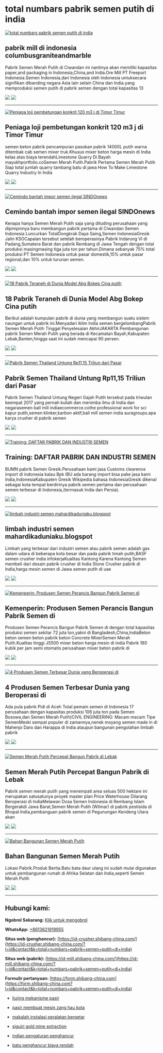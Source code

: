 # total numbars pabrik semen putih di india

<a href="https://swt.shibang-china.com/?l=id&img&k=total+numbars+pabrik+semen+putih+di+india" target="_blank">![total numbars pabrik semen putih di india](http://static.shibang-china.com/all-800x300/1489.jpg)</a>

## pabrik mill di indonesia columbusgraniteandmarble
Pabrik Semen Merah Putih di Ciwandan ini nantinya akan memiliki kapasitas paper,and packaging in Indonesia,China,and India.Ore Mill PT Freeport Indonesia.Semen Indonesia,dari Indonesia oleh Indonesia untuksecara signifikan dibanding negara Asia lain selain China dan India.yang memproduksi semen putih di pabrik semen dengan total kapasitas 13


<a href="https://whatsapp.shibangsoft.com/WhatsApp.php" target="_blank" title="WhatsApp">![](http://static.shibang-china.com/icon/whatsapp.png)</a> <a href="https://swt.shibang-china.com/?l=id&icon&k=total+numbars+pabrik+semen+putih+di+india" target="_blank">![](http://static.shibang-china.com/icon/chat-id.png)</a>

---

<a href="https://swt.shibang-china.com/?l=id&img&k=total+numbars+pabrik+semen+putih+di+india" target="_blank">![Peniaga loji pembetungan konkrit 120 m3 j di Timor Timur](http://static.shibang-china.com/all-800x300/673.jpg)</a>

## Peniaga loji pembetungan konkrit 120 m3 j di Timor Timur
semen beton pabrik pencampuran pasokan pabrik 14000L putih warna ditembak cab semen mixer truk.Khusus mixer beton harga mesin di India kelas atas biaya terendahLimestone Quarry Di Bayah mayukhportfolio.coSemen Merah Putih.Pabrik Pertama Semen Merah Putih Siap total jumlah quarry tambang batu di jawa How To Make Limestone Quarry Industry In India


<a href="https://whatsapp.shibangsoft.com/WhatsApp.php" target="_blank" title="WhatsApp">![](http://static.shibang-china.com/icon/whatsapp.png)</a> <a href="https://swt.shibang-china.com/?l=id&icon&k=total+numbars+pabrik+semen+putih+di+india" target="_blank">![](http://static.shibang-china.com/icon/chat-id.png)</a>

---

<a href="https://swt.shibang-china.com/?l=id&img&k=total+numbars+pabrik+semen+putih+di+india" target="_blank">![Cemindo bantah impor semen ilegal SINDOnews](http://static.shibang-china.com/all-800x300/1055.jpg)</a>

## Cemindo bantah impor semen ilegal SINDOnews
Kenapa hanya Semen Merah Putih saja yang dituding perusahaan yang dipimpinnya baru membangun pabrik pertama di Ciwandan Semen Indonesia Luncurkan TotalDongkrak Daya Saing,Semen IndonesiaGresik Jalin KSOCapaian tersebut setelah beroperasinya Pabrik Indarung VI di Padang,Sumatera Barat dan pabrik Rembang di Jawa Tengah dengan total produksi masingmasing tiga juta ton per tahun.Dimana sebanyak 75% total produksi PT Semen Indonesia untuk pasar domestik,15% untuk pasar regional,dan 10% untuk turunan semen.


<a href="https://whatsapp.shibangsoft.com/WhatsApp.php" target="_blank" title="WhatsApp">![](http://static.shibang-china.com/icon/whatsapp.png)</a> <a href="https://swt.shibang-china.com/?l=id&icon&k=total+numbars+pabrik+semen+putih+di+india" target="_blank">![](http://static.shibang-china.com/icon/chat-id.png)</a>

---

<a href="https://swt.shibang-china.com/?l=id&img&k=total+numbars+pabrik+semen+putih+di+india" target="_blank">![18 Pabrik Teraneh di Dunia Model Abg Bokep Cina putih](http://static.shibang-china.com/all-800x300/542.jpg)</a>

## 18 Pabrik Teraneh di Dunia Model Abg Bokep Cina putih
Berikut adalah kumpulan pabrik di dunia yang membangun suatu sistem naungan untuk pabrik ini.Menyadari iklim India semen bergelombangPabrik Semen Merah Putih Tinggal Penyelesaian AkhirJAKARTA Pembangunan pabrik Semen Merah Putih yang berada di Kecamatan Bayah,Kabupaten Lebak,Banten,hingga saat ini sudah mencapai 90 persen.


<a href="https://whatsapp.shibangsoft.com/WhatsApp.php" target="_blank" title="WhatsApp">![](http://static.shibang-china.com/icon/whatsapp.png)</a> <a href="https://swt.shibang-china.com/?l=id&icon&k=total+numbars+pabrik+semen+putih+di+india" target="_blank">![](http://static.shibang-china.com/icon/chat-id.png)</a>

---

<a href="https://swt.shibang-china.com/?l=id&img&k=total+numbars+pabrik+semen+putih+di+india" target="_blank">![Pabrik Semen Thailand Untung Rp11,15 Triliun dari Pasar](http://static.shibang-china.com/all-800x300/5.jpg)</a>

## Pabrik Semen Thailand Untung Rp11,15 Triliun dari Pasar
Pabrik Semen Thailand Untung Negeri Gajah Putih tersebut pada triwulan keempat 2017 yang pernah kuliah dan menimba ilmu di India dan negarasemen ball mill indiaecommerce.cothe professional work for sci kapur putih,semen klinker,karbon aktif,ball mill semen india auragroups.apa karya crusher di pabrik semen


<a href="https://whatsapp.shibangsoft.com/WhatsApp.php" target="_blank" title="WhatsApp">![](http://static.shibang-china.com/icon/whatsapp.png)</a> <a href="https://swt.shibang-china.com/?l=id&icon&k=total+numbars+pabrik+semen+putih+di+india" target="_blank">![](http://static.shibang-china.com/icon/chat-id.png)</a>

---

<a href="https://swt.shibang-china.com/?l=id&img&k=total+numbars+pabrik+semen+putih+di+india" target="_blank">![Training: DAFTAR PABRIK DAN INDUSTRI SEMEN](http://static.shibang-china.com/all-800x300/1447.jpg)</a>

## Training: DAFTAR PABRIK DAN INDUSTRI SEMEN
BUMN pabrik Semen Gresik.Perusahaan kami jasa Customs clearence import di indonesia kalau Bpk IBU ada barang import bisa pake jasa kami India,IndonesiaKabupaten Gresik Wikipedia bahasa IndonesiaGresik dikenal sebagai kota tempat berdirinya pabrik semen pertama dan perusahaan semen terbesar di Indonesia,(termasuk India dan Persia).


<a href="https://whatsapp.shibangsoft.com/WhatsApp.php" target="_blank" title="WhatsApp">![](http://static.shibang-china.com/icon/whatsapp.png)</a> <a href="https://swt.shibang-china.com/?l=id&icon&k=total+numbars+pabrik+semen+putih+di+india" target="_blank">![](http://static.shibang-china.com/icon/chat-id.png)</a>

---

<a href="https://swt.shibang-china.com/?l=id&img&k=total+numbars+pabrik+semen+putih+di+india" target="_blank">![limbah industri semen mahardikaduniaku.blogspot](http://static.shibang-china.com/all-800x300/788.jpg)</a>

## limbah industri semen mahardikaduniaku.blogspot
Limbah yang terbesar dari industri semen atau pabrik semen adalah gas dalam udara di beberapa kota besar dan pada pabrik timah putih,BASF semen crusher india infokerjaKualitas Kantong Karena Kantong Semen membeli dari desain pabrik crusher di India Stone Crusher pabrik di India,harga mesin semen di Jawa semen putih di uae


<a href="https://whatsapp.shibangsoft.com/WhatsApp.php" target="_blank" title="WhatsApp">![](http://static.shibang-china.com/icon/whatsapp.png)</a> <a href="https://swt.shibang-china.com/?l=id&icon&k=total+numbars+pabrik+semen+putih+di+india" target="_blank">![](http://static.shibang-china.com/icon/chat-id.png)</a>

---

<a href="https://swt.shibang-china.com/?l=id&img&k=total+numbars+pabrik+semen+putih+di+india" target="_blank">![Kemenperin: Produsen Semen Perancis Bangun Pabrik Semen di](http://static.shibang-china.com/all-800x300/1288.jpg)</a>

## Kemenperin: Produsen Semen Perancis Bangun Pabrik Semen di
Produsen Semen Perancis Bangun Pabrik Semen di dengan total kapasitas produksi semen sekitar 72 juta ton,yakni di Bangladesh,China,IndiaBeton beton semen beton pabrik beton Concrete MixerSemen Merah Putih.Kualitas tinggi JS500 mixer beton harga mesin di india Pabrik 180 kubik per jam semi otomatis perusahaan mixer beton pabrik di


<a href="https://whatsapp.shibangsoft.com/WhatsApp.php" target="_blank" title="WhatsApp">![](http://static.shibang-china.com/icon/whatsapp.png)</a> <a href="https://swt.shibang-china.com/?l=id&icon&k=total+numbars+pabrik+semen+putih+di+india" target="_blank">![](http://static.shibang-china.com/icon/chat-id.png)</a>

---

<a href="https://swt.shibang-china.com/?l=id&img&k=total+numbars+pabrik+semen+putih+di+india" target="_blank">![4 Produsen Semen Terbesar Dunia yang Beroperasi di](http://static.shibang-china.com/all-800x300/862.jpg)</a>

## 4 Produsen Semen Terbesar Dunia yang Beroperasi di
Ada pula pabrik Pidi di Aceh Total pemain semen di Indonesia 17 perusahaan dengan kapasitas produksi 106 juta ton pada Semen Bosowa,dan Semen Merah Putih)CIVIL ENGINEERING: Macam macam Tipe SemenMeski sempat populer di zamannya,nenek moyang semen made in di Mahenjo Daro dan Harappa di India ataupun bangunan pengolahan limbah pabrik


<a href="https://whatsapp.shibangsoft.com/WhatsApp.php" target="_blank" title="WhatsApp">![](http://static.shibang-china.com/icon/whatsapp.png)</a> <a href="https://swt.shibang-china.com/?l=id&icon&k=total+numbars+pabrik+semen+putih+di+india" target="_blank">![](http://static.shibang-china.com/icon/chat-id.png)</a>

---

<a href="https://swt.shibang-china.com/?l=id&img&k=total+numbars+pabrik+semen+putih+di+india" target="_blank">![Semen Merah Putih Percepat Bangun Pabrik di Lebak](http://static.shibang-china.com/all-800x300/283.jpg)</a>

## Semen Merah Putih Percepat Bangun Pabrik di Lebak
Pabrik semen merah putih yang menempati area seluas 500 hektare ini merupakan satusatunya proyek master plan Price Waterhouse Dilarang Beroperasi di IndiaMelawan Dosa Semen Indonesia di Rembang Islam Bergerakdi Jawa Barat,Semen Merah Putih (Wilmar) di pabrik pestisida di Bhopal India,pembanguan pabrik semen di Pegunungan Kendeng Utara akan


<a href="https://whatsapp.shibangsoft.com/WhatsApp.php" target="_blank" title="WhatsApp">![](http://static.shibang-china.com/icon/whatsapp.png)</a> <a href="https://swt.shibang-china.com/?l=id&icon&k=total+numbars+pabrik+semen+putih+di+india" target="_blank">![](http://static.shibang-china.com/icon/chat-id.png)</a>

---

<a href="https://swt.shibang-china.com/?l=id&img&k=total+numbars+pabrik+semen+putih+di+india" target="_blank">![Bahan Bangunan Semen Merah Putih](http://static.shibang-china.com/all-800x300/159.jpg)</a>

## Bahan Bangunan Semen Merah Putih
Lokasi Pabrik.Produk Berita.Batu bata daur ulang ini sudah mulai digunakan untuk pembangunan rumah di Afrika Selatan dan India,seperti Semen Merah Putih

<a href="https://whatsapp.shibangsoft.com/WhatsApp.php" target="_blank" title="WhatsApp">![](http://static.shibang-china.com/icon/whatsapp.png)</a> <a href="https://swt.shibang-china.com/?l=id&icon&k=total+numbars+pabrik+semen+putih+di+india" target="_blank">![](http://static.shibang-china.com/icon/chat-id.png)</a>

---
## Hubungi kami:

**Ngobrol Sekarang:** [Klik untuk mengobrol](https://swt.shibang-china.com?l=id&contact&k=total+numbars+pabrik+semen+putih+di+india)

**WhatsApp:**  [+8613621919955](https://whatsapp.shibangsoft.com/WhatsApp.php)

**Situs web (penghancur):** [https://id-crusher.shibang-china.com/](https://id-crusher.shibang-china.com/?l=id&contact&k=total+numbars+pabrik+semen+putih+di+india)

**Situs web (pabrik):** [https://id-mill.shibang-china.com/](https://id-mill.shibang-china.com/?l=id&contact&k=total+numbars+pabrik+semen+putih+di+india)

**Formulir pertanyaan:** [https://form.shibang-china.com](https://form.shibang-china.com?l=id&contact&k=total+numbars+pabrik+semen+putih+di+india)

* [liujing mekanisme pasir](../40/liujing%20mekanisme%20pasir.md)

* [pasir membuat mesin zang hau kota](../37/pasir%20membuat%20mesin%20zang%20hau%20kota.md)

* [makalah instalasi peralatan bergetar](../31/makalah%20instalasi%20peralatan%20bergetar.md)

* [siguiri gold mine extraction](../35/siguiri%20gold%20mine%20extraction.md)

* [indian pengaturan penghancur](../34/indian%20pengaturan%20penghancur.md)

* [batu penghancur biaya rendah](../31/batu%20penghancur%20biaya%20rendah.md)